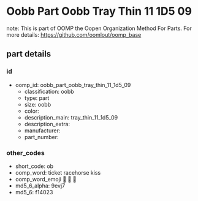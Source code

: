 # Oobb Part Oobb Tray Thin 11 1D5 09  

note: This is part of OOMP the Oopen Organization Method For Parts. For more details: https://github.com/oomlout/oomp_base

##  part details





### id
* oomp_id: oobb_part_oobb_tray_thin_11_1d5_09
  * classification: oobb
  * type: part
  * size: oobb
  * color: 
  * description_main: tray_thin_11_1d5_09
  * description_extra: 
  * manufacturer: 
  * part_number: 

### other_codes
* short_code: ob
* oomp_word: ticket racehorse kiss
* oomp_word_emoji :ticket: :racehorse: :kiss:
* md5_6_alpha: 9evj7
* md5_6: f14023